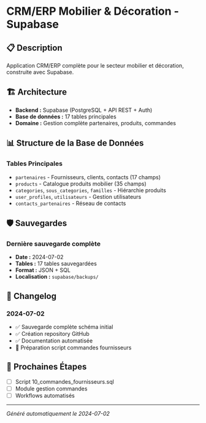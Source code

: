 # CRM/ERP Mobilier & Décoration - Supabase

## 📋 Description
Application CRM/ERP complète pour le secteur mobilier et décoration, construite avec Supabase.

## 🏗️ Architecture
- **Backend :** Supabase (PostgreSQL + API REST + Auth)
- **Base de données :** 17 tables principales
- **Domaine :** Gestion complète partenaires, produits, commandes

## 📊 Structure de la Base de Données

### Tables Principales
- `partenaires` - Fournisseurs, clients, contacts (17 champs)
- `products` - Catalogue produits mobilier (35 champs)
- `categories`, `sous_categories`, `familles` - Hiérarchie produits
- `user_profiles`, `utilisateurs` - Gestion utilisateurs
- `contacts_partenaires` - Réseau de contacts

## 🛡️ Sauvegardes

### Dernière sauvegarde complète
- **Date :** 2024-07-02
- **Tables :** 17 tables sauvegardées
- **Format :** JSON + SQL
- **Localisation :** `supabase/backups/`

## 📝 Changelog

### 2024-07-02
- ✅ Sauvegarde complète schéma initial
- ✅ Création repository GitHub
- ✅ Documentation automatisée
- 🔄 Préparation script commandes fournisseurs

## 🚀 Prochaines Étapes
- [ ] Script 10_commandes_fournisseurs.sql
- [ ] Module gestion commandes
- [ ] Workflows automatisés

---
*Généré automatiquement le 2024-07-02*
